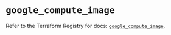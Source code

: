 # `google_compute_image`

Refer to the Terraform Registry for docs: [`google_compute_image`](https://registry.terraform.io/providers/hashicorp/google/6.9.0/docs/resources/compute_image).
